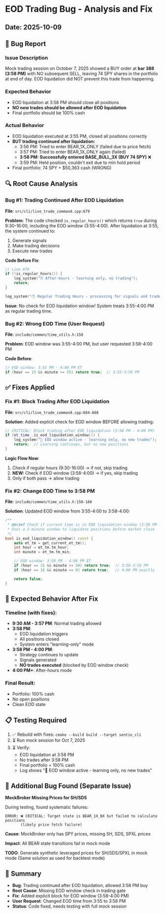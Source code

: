 # EOD Trading Bug - Analysis and Fix

## Date: 2025-10-09

## 🐛 Bug Report

### Issue Description
Mock trading session on October 7, 2025 showed a BUY order at **bar 388 (3:58 PM)** with NO subsequent SELL, leaving 74 SPY shares in the portfolio at end of day. EOD liquidation did NOT prevent this trade from happening.

### Expected Behavior
- EOD liquidation at 3:58 PM should close all positions
- **NO new trades should be allowed after EOD liquidation**
- Final portfolio should be 100% cash

### Actual Behavior
- EOD liquidation executed at 3:55 PM, closed all positions correctly
- **BUT trading continued after liquidation:**
  - 3:56 PM: Tried to enter BEAR_1X_ONLY (failed due to price fetch)
  - 3:57 PM: Tried to enter BEAR_1X_ONLY again (failed)
  - **3:58 PM: Successfully entered BASE_BULL_3X (BUY 74 SPY)** ❌
  - 3:59 PM: Held position, couldn't exit due to min hold period
- Final portfolio: 74 SPY + $50,363 cash (WRONG)

## 🔍 Root Cause Analysis

### Bug #1: Trading Continued After EOD Liquidation
**File**: `src/cli/live_trade_command.cpp:679`

**Problem**: The code checked `is_regular_hours()` which returns `true` during 9:30-16:00, including the EOD window (3:55-4:00). After liquidation at 3:55, the system continued to:
1. Generate signals
2. Make trading decisions
3. Execute new trades

**Code Before Fix**:
```cpp
// Line 679
if (!is_regular_hours()) {
    log_system("⏰ After-hours - learning only, no trading");
    return;
}

log_system("🕐 Regular Trading Hours - processing for signals and trades");
```

**Issue**: No check for EOD liquidation window! System treats 3:55-4:00 PM as regular trading time.

### Bug #2: Wrong EOD Time (User Request)
**File**: `include/common/time_utils.h:150`

**Problem**: EOD window was 3:55-4:00 PM, but user requested 3:58-4:00 PM

**Code Before**:
```cpp
// EOD window: 3:55 PM - 4:00 PM ET
if (hour == 15 && minute >= 55) return true;  // 3:55-3:59 PM
```

## ✅ Fixes Applied

### Fix #1: Block Trading After EOD Liquidation
**File**: `src/cli/live_trade_command.cpp:684-688`

**Solution**: Added explicit check for EOD window BEFORE allowing trading:

```cpp
// CRITICAL: Block trading after EOD liquidation (3:58 PM - 4:00 PM)
if (et_time_.is_eod_liquidation_window()) {
    log_system("🔴 EOD window active - learning only, no new trades");
    return;  // Learning continues, but no new positions
}
```

**Logic Flow Now**:
1. Check if regular hours (9:30-16:00) → if not, skip trading
2. **NEW:** Check if EOD window (3:58-4:00) → if yes, skip trading
3. Only if both pass → allow trading

### Fix #2: Change EOD Time to 3:58 PM
**File**: `include/common/time_utils.h:150-160`

**Solution**: Updated EOD window from 3:55-4:00 to 3:58-4:00:

```cpp
/**
 * @brief Check if current time is in EOD liquidation window (3:58 PM - 4:00 PM ET)
 * Uses a 2-minute window to liquidate positions before market close
 */
bool is_eod_liquidation_window() const {
    auto et_tm = get_current_et_tm();
    int hour = et_tm.tm_hour;
    int minute = et_tm.tm_min;

    // EOD window: 3:58 PM - 4:00 PM ET
    if (hour == 15 && minute >= 58) return true;  // 3:58-3:59 PM
    if (hour == 16 && minute == 0) return true;   // 4:00 PM exactly

    return false;
}
```

## 🎯 Expected Behavior After Fix

### Timeline (with fixes):
- **9:30 AM - 3:57 PM**: Normal trading allowed
- **3:58 PM**:
  - EOD liquidation triggers
  - All positions closed
  - System enters "learning-only" mode
- **3:58 PM - 4:00 PM**:
  - Strategy continues to update
  - Signals generated
  - **NO trades executed** (blocked by EOD window check)
- **4:00 PM+**: After-hours mode

### Final Result:
- Portfolio: 100% cash
- No open positions
- Clean EOD state

## 📋 Testing Required

1. ✅ Rebuild with fixes: `cmake --build build --target sentio_cli`
2. ⏳ Run mock session for Oct 7, 2025
3. ⏳ Verify:
   - EOD liquidation at 3:58 PM
   - No trades after 3:58 PM
   - Final portfolio = 100% cash
   - Log shows "🔴 EOD window active - learning only, no new trades"

## 🚧 Additional Bug Found (Separate Issue)

**MockBroker Missing Prices for SH/SDS**

During testing, found systematic failures:
```
ERROR: ❌ CRITICAL: Target state is BEAR_1X_NX but failed to calculate positions
       (likely price fetch failure)
```

**Cause**: MockBroker only has SPY prices, missing SH, SDS, SPXL prices

**Impact**: All BEAR state transitions fail in mock mode

**TODO**: Generate synthetic leveraged prices for SH/SDS/SPXL in mock mode
(Same solution as used for backtest mode)

## 📝 Summary

- **Bug**: Trading continued after EOD liquidation, allowed 3:58 PM buy
- **Root Cause**: Missing EOD window check in trading gate
- **Fix**: Added explicit block for EOD window (3:58-4:00 PM)
- **User Request**: Changed EOD time from 3:55 to 3:58 PM
- **Status**: Code fixed, needs testing with full mock session
